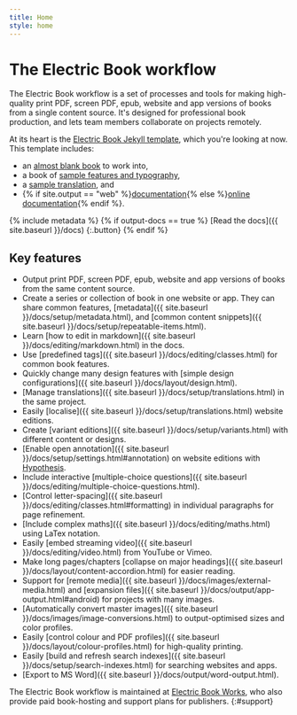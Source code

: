 ```yaml
---
title: Home
style: home
---
```


# The Electric Book workflow

The Electric Book workflow is a set of processes and tools for making high-quality print PDF, screen PDF, epub, website and app versions of books from a single content source. It's designed for professional book production, and lets team members collaborate on projects remotely.

At its heart is the [Electric Book Jekyll template](https://github.com/electricbookworks/electric-book), which you're looking at now. This template includes:

- an [almost blank book](book/text/0-3-contents.html) to work into,
- a book of [sample features and typography](samples/text/00-05-contents-page.html),
- a [sample translation](samples/fr/text/00-05-contents-page.html), and
- {% if site.output == "web" %}[documentation](docs/index.html){% else %}[online documentation](http://electricbook.works/docs/index.html){% endif %}.

{% include metadata %}
{% if output-docs == true %}
[Read the docs]({{ site.baseurl }}/docs)
{:.button}
{% endif %}

## Key features

- Output print PDF, screen PDF, epub, website and app versions of books from the same content source.
- Create a series or collection of book in one website or app. They can share common features, [metadata]({{ site.baseurl }}/docs/setup/metadata.html), and [common content snippets]({{ site.baseurl }}/docs/setup/repeatable-items.html).
- Learn [how to edit in markdown]({{ site.baseurl }}/docs/editing/markdown.html) in the docs.
- Use [predefined tags]({{ site.baseurl }}/docs/editing/classes.html) for common book features.
- Quickly change many design features with [simple design configurations]({{ site.baseurl }}/docs/layout/design.html).
- [Manage translations]({{ site.baseurl }}/docs/setup/translations.html) in the same project.
- Easily [localise]({{ site.baseurl }}/docs/setup/translations.html) website editions.
- Create [variant editions]({{ site.baseurl }}/docs/setup/variants.html) with different content or designs.
- [Enable open annotation]({{ site.baseurl }}/docs/setup/settings.html#annotation) on website editions with [Hypothesis](https://hypothes.is).
- Include interactive [multiple-choice questions]({{ site.baseurl }}/docs/editing/multiple-choice-questions.html).
- [Control letter-spacing]({{ site.baseurl }}/docs/editing/classes.html#formatting) in individual paragraphs for page refinement.
- [Include complex maths]({{ site.baseurl }}/docs/editing/maths.html) using LaTex notation.
- Easily [embed streaming video]({{ site.baseurl }}/docs/editing/video.html) from YouTube or Vimeo.
- Make long pages/chapters [collapse on major headings]({{ site.baseurl }}/docs/layout/content-accordion.html) for easier reading.
- Support for [remote media]({{ site.baseurl }}/docs/images/external-media.html) and [expansion files]({{ site.baseurl }}/docs/output/app-output.html#android) for projects with many images.
- [Automatically convert master images]({{ site.baseurl }}/docs/images/image-conversions.html) to output-optimised sizes and color profiles.
- Easily [control colour and PDF profiles]({{ site.baseurl }}/docs/layout/colour-profiles.html) for high-quality printing.
- Easily [build and refresh search indexes]({{ site.baseurl }}/docs/setup/search-indexes.html) for searching websites and apps.
- [Export to MS Word]({{ site.baseurl }}/docs/output/word-output.html).

The Electric Book workflow is maintained at [Electric Book Works](http://electricbookworks.com), who also provide paid book-hosting and support plans for publishers.
{:#support}

<!-- Remove these comment tags to activate a project home page for your book project

{% include metadata %}

# {{ project-name }}

{{ project-description }}

{% for book in site.data.meta.works %}
*[{{ book.title }}]({{ book.directory }}/text/{{ book.products.web.start-page }}.html)*
{% endfor %}

-->
